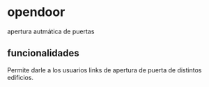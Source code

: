 # opendoor
apertura autmática de puertas


## funcionalidades
Permite darle a los usuarios links de apertura de puerta de distintos edificios.
